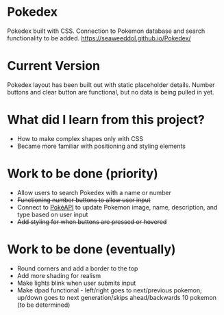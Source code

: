 # Pokedex
Pokedex built with CSS. Connection to Pokemon database and search functionality to be added.
https://seaweeddol.github.io/Pokedex/

# Current Version
Pokedex layout has been built out with static placeholder details. Number buttons and clear button are functional, but no data is being pulled in yet.

# What did I learn from this project?
- How to make complex shapes only with CSS
- Became more familiar with positioning and styling elements

# Work to be done (priority)
- Allow users to search Pokedex with a name or number
- ~~Functioning number buttons to allow user input~~
- Connect to [PokéAPI](https://pokeapi.co/) to update Pokemon image, name, description, and type based on user input
- ~~Add styling for when buttons are pressed or hovered~~

# Work to be done (eventually)
- Round corners and add a border to the top
- Add more shading for realism
- Make lights blink when user submits input
- Make dpad functional - left/right goes to next/previous pokemon; up/down goes to next generation/skips ahead/backwards 10 pokemon (to be determined)
